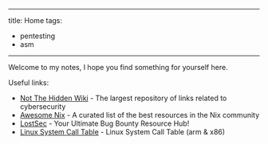 ______________________________________________________________________

title: Home
tags:

- pentesting
- asm

______________________________________________________________________

Welcome to my notes, I hope you find something for yourself here.

Useful links:

- [Not The Hidden Wiki](https://github.com/qrxnz/NTHW) - The largest repository of links related to cybersecurity
- [Awesome Nix](https://nix-community.github.io/awesome-nix/) - A curated list of the best resources in the Nix community
- [LostSec](https://lostsec.xyz/) - Your Ultimate Bug Bounty Resource Hub!
- [Linux System Call Table](https://chromium.googlesource.com/chromiumos/docs/+/master/constants/syscalls.md#arm-32_bit_EABI) - Linux System Call Table (arm & x86)
